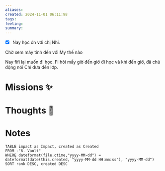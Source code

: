 ```yaml
---
aliases: 
created: 2024-11-01 06:11:98
tags: 
feeling: 
summary:
---
```

- [x] Nay học ôn với chị Nhi.


Chờ xem máy tính đến với My thế nào

Nay fifi lại muốn đi học. Fi hỏi mấy giờ đến giờ đi học và khi đến giờ, đã chủ động nói Chí đưa đến lớp.


# Missions ✨


# Thoughts 💬


# Notes

```dataview
TABLE impact as Impact, created as Created
FROM -"6. Vault"
WHERE dateformat(file.ctime,"yyyy-MM-dd") = dateformat(date(this.created, "yyyy-MM-dd HH:mm:ss"), "yyyy-MM-dd")
SORT rank DESC, created DESC
```